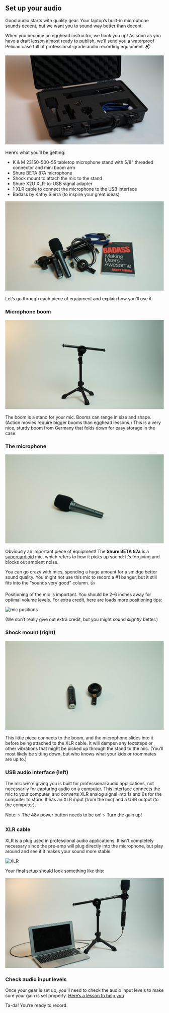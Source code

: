 ## Set up your audio
Good audio starts with quality gear. Your laptop’s built-in microphone sounds decent, but we want you to sound way better than decent.

When you become an egghead instructor, we hook you up! As soon as you have a draft lesson almost ready to publish, we’ll send you a waterproof Pelican case full of professional-grade audio recording equipment. 📬

![photo of open case with egghead gear inside](/static/instructor/audio-setup/open-case.jpg)

Here’s what you’ll be getting:

- K & M 23150-500-55 tabletop microphone stand with 5/8" threaded connector and mini boom arm
- Shure BETA 87A microphone
- Shock mount to attach the mic to the stand
- Shure X2U XLR-to-USB signal adapter
- 1 XLR cable to connect the microphone to the USB interface
- Badass by Kathy Sierra (to inspire your great ideas)

![all the contents layed out to view](/static/instructor/audio-setup/all-contents.jpg)

Let’s go through each piece of equipment and explain how you’ll use it.


### Microphone boom

![photo of microphone boom](/static/instructor/audio-setup/stand.jpg)

The boom is a stand for your mic. Booms can range in size and shape. (Action movies require bigger booms than egghead lessons.) This is a very nice, sturdy boom from Germany that folds down for easy storage in the case.


### The microphone

![photo of microphone](/static/instructor/audio-setup/mic.jpg)

Obviously an important piece of equipment! The **Shure BETA 87a** is a [supercardioid](http://blog.shure.com/multi-pattern-microphones-what-where-and-how/) mic, which refers to how it picks up sound: It’s forgiving and blocks out ambient noise.

You can go crazy with mics, spending a huge amount for a smidge better sound quality. You might not use this mic to record a #1 banger, but it still fits into the "sounds very good" column. 👍

Positioning of the mic is important. You should be 2–6 inches away for optimal volume levels. For extra credit, here are loads more positioning tips:

![mic positions](https://camo.githubusercontent.com/f4db11f477bd853b761ef449123534ae62dec1ac/68747470733a2f2f64337676366c703535716a6171632e636c6f756466726f6e742e6e65742f6974656d732f33743267323430423265323233473163316333752f53637265656e25323053686f74253230323031362d30392d30382532306174253230312e33372e3232253230504d2e706e67)

(We don’t really give out extra credit, but you might sound *slightly* better.)


### Shock mount (right)

![photo of preamp and shock mount](/static/instructor/audio-setup/pre-amp-and-shock.jpg)

This little piece connects to the boom, and the microphone slides into it before being attached to the XLR cable. It will dampen any footsteps or other vibrations that might be picked up through the stand to the mic. (You’ll most likely be sitting down, but who knows what your kids or roommates are up to.)


### USB audio interface (left)

The mic we’re giving you is built for professional audio applications, not necessarily for capturing audio on a computer. This interface connects the mic to your computer, and converts XLR analog signal into 1s and 0s for the computer to store. It has an XLR input (from the mic) and a USB output (to the computer).

Note:
⚡️ The 48v power button needs to be on!
⚡️ Turn the gain up!


### XLR cable

XLR is a plug used in professional audio applications. It isn't completely necessary since the pre-amp will plug directly into the microphone, but play around and see if it makes your sound more stable.

![XLR](https://camo.githubusercontent.com/77d44222dc0a0650ef799c95e716ee9d1aa44592/68747470733a2f2f73332e616d617a6f6e6177732e636f6d2f662e636c2e6c792f6974656d732f326933393371314a30483059314f3139325931452f496d616765253230323031362d30342d31392532306174253230312e33382e3539253230504d2e6a70673f763d3066656435333337)

Your final setup should look something like this:

![photo of setup all done](/static/instructor/audio-setup/full-set-up.jpg)


### Check audio input levels

Once your gear is set up, you'll need to check the audio input levels to make sure your gain is set properly. [Here’s a lesson to help you](https://egghead.io/lessons/tools-prepare-to-record-screen-resolution-and-mic-check?play=true)

Ta-da! You’re ready to record.
